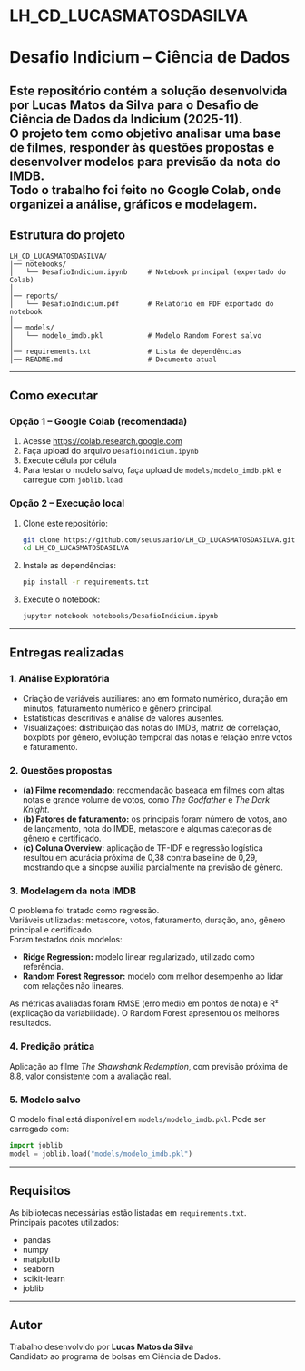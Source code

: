 # LH_CD_LUCASMATOSDASILVA
# Desafio Indicium – Ciência de Dados

Este repositório contém a solução desenvolvida por **Lucas Matos da Silva** para o Desafio de Ciência de Dados da Indicium (2025-11).  
O projeto tem como objetivo analisar uma base de filmes, responder às questões propostas e desenvolver modelos para previsão da nota do IMDB.  
Todo o trabalho foi feito no Google Colab, onde organizei a análise, gráficos e modelagem.
---

## Estrutura do projeto
```
LH_CD_LUCASMATOSDASILVA/
│── notebooks/
│   └── DesafioIndicium.ipynb     # Notebook principal (exportado do Colab)
│
│── reports/
│   └── DesafioIndicium.pdf       # Relatório em PDF exportado do notebook
│
│── models/
│   └── modelo_imdb.pkl           # Modelo Random Forest salvo
│
│── requirements.txt              # Lista de dependências
│── README.md                     # Documento atual
```

---

## Como executar

### Opção 1 – Google Colab (recomendada)
1. Acesse https://colab.research.google.com  
2. Faça upload do arquivo `DesafioIndicium.ipynb`  
3. Execute célula por célula  
4. Para testar o modelo salvo, faça upload de `models/modelo_imdb.pkl` e carregue com `joblib.load`  

### Opção 2 – Execução local
1. Clone este repositório:
   ```bash
   git clone https://github.com/seuusuario/LH_CD_LUCASMATOSDASILVA.git
   cd LH_CD_LUCASMATOSDASILVA
   ```
2. Instale as dependências:
   ```bash
   pip install -r requirements.txt
   ```
3. Execute o notebook:
   ```bash
   jupyter notebook notebooks/DesafioIndicium.ipynb
   ```

---

## Entregas realizadas

### 1. Análise Exploratória
- Criação de variáveis auxiliares: ano em formato numérico, duração em minutos, faturamento numérico e gênero principal.  
- Estatísticas descritivas e análise de valores ausentes.  
- Visualizações: distribuição das notas do IMDB, matriz de correlação, boxplots por gênero, evolução temporal das notas e relação entre votos e faturamento.  

### 2. Questões propostas
- **(a) Filme recomendado:** recomendação baseada em filmes com altas notas e grande volume de votos, como *The Godfather* e *The Dark Knight*.  
- **(b) Fatores de faturamento:** os principais foram número de votos, ano de lançamento, nota do IMDB, metascore e algumas categorias de gênero e certificado.  
- **(c) Coluna Overview:** aplicação de TF-IDF e regressão logística resultou em acurácia próxima de 0,38 contra baseline de 0,29, mostrando que a sinopse auxilia parcialmente na previsão de gênero.  

### 3. Modelagem da nota IMDB
O problema foi tratado como regressão.  
Variáveis utilizadas: metascore, votos, faturamento, duração, ano, gênero principal e certificado.  
Foram testados dois modelos:
- **Ridge Regression:** modelo linear regularizado, utilizado como referência.  
- **Random Forest Regressor:** modelo com melhor desempenho ao lidar com relações não lineares.  

As métricas avaliadas foram RMSE (erro médio em pontos de nota) e R² (explicação da variabilidade). O Random Forest apresentou os melhores resultados.

### 4. Predição prática
Aplicação ao filme *The Shawshank Redemption*, com previsão próxima de 8.8, valor consistente com a avaliação real.

### 5. Modelo salvo
O modelo final está disponível em `models/modelo_imdb.pkl`. Pode ser carregado com:
```python
import joblib
model = joblib.load("models/modelo_imdb.pkl")
```

---

## Requisitos
As bibliotecas necessárias estão listadas em `requirements.txt`.  
Principais pacotes utilizados:
- pandas  
- numpy  
- matplotlib  
- seaborn  
- scikit-learn  
- joblib  

---

## Autor
Trabalho desenvolvido por **Lucas Matos da Silva**  
Candidato ao programa de bolsas em Ciência de Dados.
